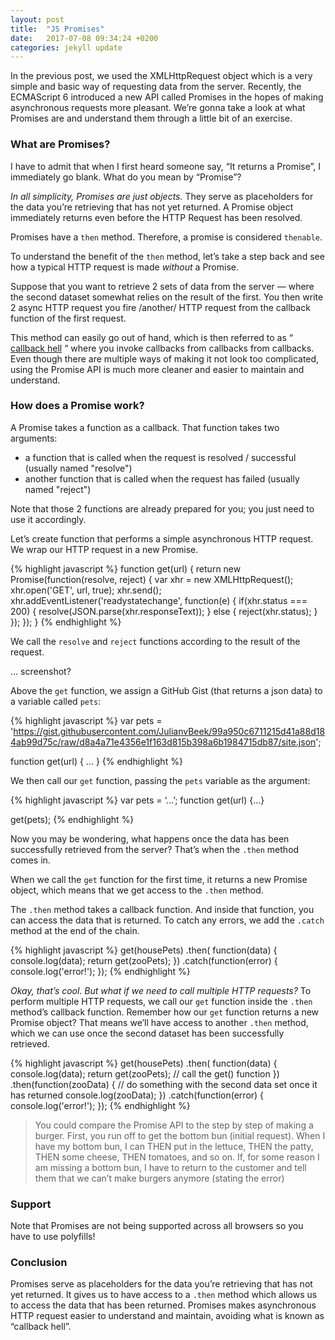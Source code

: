 ```yaml
---
layout: post
title:  "JS Promises"
date:   2017-07-08 09:34:24 +0200
categories: jekyll update
---
```


In the previous post, we used the XMLHttpRequest object which is a very simple and basic way of requesting data from the server. Recently, the ECMAScript 6 introduced a new API called Promises in the hopes of making asynchronous requests more pleasant. We’re gonna take a look at what Promises are and understand them through a little bit of an exercise.

### What are Promises?
I have to admit that when I first heard someone say, “It returns a Promise”, I immediately go blank. What do you mean by “Promise”?

*In all simplicity, Promises are just objects.* They serve as placeholders for the data you’re retrieving that has not yet returned. A Promise object immediately returns even before the HTTP Request has been resolved.

Promises have a `then` method. Therefore, a promise is considered `thenable`.

To understand the benefit of the `then` method, let’s take a step back and see how a typical HTTP request is made *without* a Promise.

Suppose that you want to retrieve 2 sets of data from the server — where the second dataset somewhat relies on the result of the first. You then write 2 async HTTP request you fire /another/ HTTP request from the callback function of the first request.

This method can easily go out of hand, which is then referred to as “ [callback hell](http://callbackhell.com/) “ where you invoke callbacks from callbacks from callbacks. Even though there are multiple ways of making it not look too complicated, using the Promise API is much more cleaner and easier to maintain and understand.

### How does a Promise work?
A Promise takes a function as a callback. That function takes two arguments:

- a function that is called when the request is resolved / successful (usually named "resolve")
- another function that is called when the request has failed (usually named "reject")

Note that those 2 functions are already prepared for you; you just need to use it accordingly.

Let’s create function that performs a simple asynchronous HTTP request. We wrap our HTTP request in a new Promise.

{% highlight javascript %}
function get(url) {
  return new Promise(function(resolve, reject) {
  		var xhr = new XMLHttpRequest();
		xhr.open('GET', url, true);
  		xhr.send();
  		xhr.addEventListener('readystatechange', function(e) {
      	if(xhr.status === 200) {
     		 	resolve(JSON.parse(xhr.responseText));
     		}
     		else {
       		reject(xhr.status);
     		}
		});
  });
}
{% endhighlight %}

We call the `resolve` and `reject` functions according to the result of the request.

… screenshot?

Above the `get` function, we assign a GitHub Gist (that returns a json data) to a variable called `pets`:

{% highlight javascript %}
var pets = 'https://gist.githubusercontent.com/JulianvBeek/99a950c6711215d41a88d184ab99d75c/raw/d8a4a71e4356e1f163d815b398a6b1984715db87/site.json';

function get(url) { ... }
{% endhighlight %}

We then call our `get` function, passing the `pets` variable as the argument:

{% highlight javascript %}
var pets = ‘…’;
function get(url) {…}

get(pets);
{% endhighlight %}

Now you may be wondering, what happens once the data has been successfully retrieved from the server? That’s when the `.then` method comes in.

When we call the `get` function for the first time, it returns a new Promise object, which means that we get access to the `.then` method.

The `.then` method takes a callback function. And inside that function, you can access the data that is returned. To catch any errors, we add the `.catch` method at the end of the chain.

{% highlight javascript %}
get(housePets)
  .then(
  function(data) {
    console.log(data);
    return get(zooPets);
  })
  .catch(function(error) {
    console.log('error!');
});
{% endhighlight %}

*Okay, that’s cool. But what if we need to call multiple HTTP requests?*
To perform multiple HTTP requests, we call our `get` function inside the `.then` method’s callback function. Remember how our `get` function returns a new Promise object? That means we’ll have access to another `.then` method, which we can use once the second dataset has been successfully retrieved.

{% highlight javascript %}
get(housePets)
  .then(
  function(data) {
    console.log(data);
    return get(zooPets); // call the get() function
  })
  .then(function(zooData) { // do something with the second 									data set once it has returned
    console.log(zooData);
  })
  .catch(function(error) {
    console.log('error!');
});
{% endhighlight %}

> You could compare the Promise API to the step by step of making a burger. First, you run off to get the bottom bun (initial request). When I have my bottom bun, I can THEN put in the lettuce, THEN the patty, THEN some cheese, THEN tomatoes, and so on. If, for some reason I am missing a bottom bun, I have to return to the customer and tell them that we can’t make burgers anymore (stating the error)

### Support
Note that Promises are not being supported across all browsers so you have to use polyfills!


### Conclusion
Promises serve as placeholders for the data you’re retrieving that has not yet returned. It gives us to have access to a `.then` method which allows us to access the data that has been returned. Promises makes asynchronous HTTP request easier to understand and maintain, avoiding what is known as “callback hell”.
